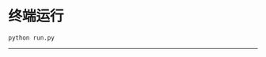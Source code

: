 # 终端运行

```shell
python run.py
```
************************************************************************************************************************************************************************************************************************************************************************************************************************************************************************************************************************************************************************************************************************************************************************************************************************************************************************************************************************************************************************************************************************************************************************************************************************************************************************************************************************************************************************************************